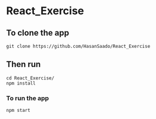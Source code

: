 # React_Exercise

## To clone the app
```
git clone https://github.com/HasanSaado/React_Exercise
```

## Then run
```
cd React_Exercise/
npm install
```

### To run the app
```
npm start
```
